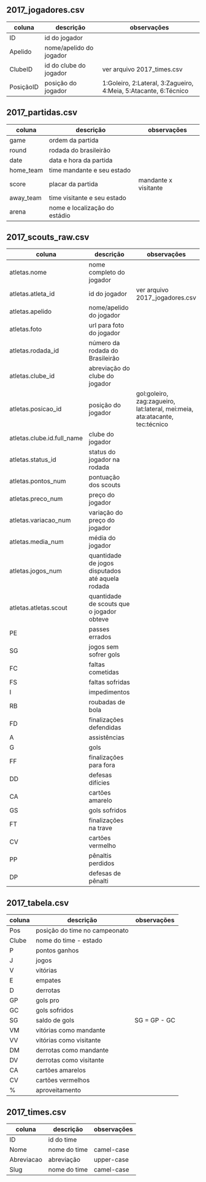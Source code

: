 ## 2017_jogadores.csv

| coluna    | descrição               | observações                                                     |
|-----------|-------------------------|-----------------------------------------------------------------|
| ID        | id do jogador           |                                                                 |
| Apelido   | nome/apelido do jogador |                                                                 |
| ClubeID   | id do clube do jogador  | ver arquivo 2017_times.csv                                      |
| PosiçãoID | posição do jogador      | 1:Goleiro, 2:Lateral, 3:Zagueiro, 4:Meia, 5:Atacante, 6:Técnico |

## 2017_partidas.csv

| coluna    | descrição                     | observações          |
|-----------|-------------------------------|----------------------|
| game      | ordem da partida              |                      |
| round     | rodada do brasileirão         |                      |
| date      | data e hora da partida        |                      |
| home_team | time mandante e seu estado    |                      |
| score     | placar da partida             | mandante x visitante |
| away_team | time visitante e seu estado   |                      |
| arena     | nome e localização do estádio |                      |

## 2017_scouts_raw.csv

| coluna                     | descrição                                        | observações                                                                 |
|----------------------------|--------------------------------------------------|-----------------------------------------------------------------------------|
| atletas.nome               | nome completo do jogador                         |                                                                             |
| atletas.atleta_id          | id do jogador                                    | ver arquivo 2017_jogadores.csv                                              |
| atletas.apelido            | nome/apelido do jogador                          |                                                                             |
| atletas.foto               | url para foto do jogador                         |                                                                             |
| atletas.rodada_id          | número da rodada do Brasileirão                  |                                                                             |
| atletas.clube_id           | abreviação do clube do jogador                   |                                                                             |
| atletas.posicao_id         | posição do jogador                               | gol:goleiro, zag:zagueiro, lat:lateral, mei:meia, ata:atacante, tec:técnico |
| atletas.clube.id.full_name | clube do jogador                                 |                                                                             |
| atletas.status_id          | status do jogador na rodada                      |                                                                             |
| atletas.pontos_num         | pontuação dos scouts                             |                                                                             |
| atletas.preco_num          | preço do jogador                                 |                                                                             |
| atletas.variacao_num       | variação do preço do jogador                     |                                                                             |
| atletas.media_num          | média do jogador                                 |                                                                             |
| atletas.jogos_num          | quantidade de jogos disputados até aquela rodada |                                                                             |
| atletas.atletas.scout      | quantidade de scouts que o jogador obteve        |                                                                             |
| PE                         | passes errados                                   |                                                                             |
| SG                         | jogos sem sofrer gols                            |                                                                             |
| FC                         | faltas cometidas                                 |                                                                             |
| FS                         | faltas sofridas                                  |                                                                             |
| I                          | impedimentos                                     |                                                                             |
| RB                         | roubadas de bola                                 |                                                                             |
| FD                         | finalizações defendidas                          |                                                                             |
| A                          | assistências                                     |                                                                             |
| G                          | gols                                             |                                                                             |
| FF                         | finalizações para fora                           |                                                                             |
| DD                         | defesas difícies                                 |                                                                             |
| CA                         | cartões amarelo                                  |                                                                             |
| GS                         | gols sofridos                                    |                                                                             |
| FT                         | finalizações na trave                            |                                                                             |
| CV                         | cartões vermelho                                 |                                                                             |
| PP                         | pênaltis perdidos                                |                                                                             |
| DP                         | defesas de pênalti                               |                                                                             |

## 2017_tabela.csv

| coluna | descrição                     | observações  |
|--------|-------------------------------|--------------|
| Pos    | posição do time no campeonato |              |
| Clube  | nome do time - estado         |              |
| P      | pontos ganhos                 |              |
| J      | jogos                         |              |
| V      | vitórias                      |              |
| E      | empates                       |              |
| D      | derrotas                      |              |
| GP     | gols pro                      |              |
| GC     | gols sofridos                 |              |
| SG     | saldo de gols                 | SG = GP - GC |
| VM     | vitórias como mandante        |              |
| VV     | vitórias como visitante       |              |
| DM     | derrotas como mandante        |              |
| DV     | derrotas como visitante       |              |
| CA     | cartões amarelos              |              |
| CV     | cartões vermelhos             |              |
| %      | aproveitamento                |              |

## 2017_times.csv

| coluna     | descrição    | observações |
|------------|--------------|-------------|
| ID         | id do time   |             |
| Nome       | nome do time | camel-case  |
| Abreviacao | abreviação   | upper-case  |
| Slug       | nome do time | camel-case  |
